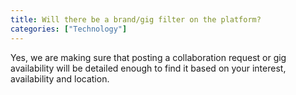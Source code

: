 ```yaml
---
title: Will there be a brand/gig filter on the platform?
categories: ["Technology"]
---
```

Yes, we are making sure that posting a collaboration request or gig availability will be detailed enough to find it based on your interest, availability and location. 